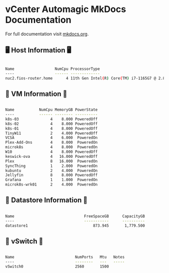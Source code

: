 # vCenter Automagic MkDocs Documentation

For full documentation visit [mkdocs.org](https://www.mkdocs.org).
## 🖥 Host Information 🖥
````bash

Name                  NumCpu ProcessorType                                  CpuUsageMhz MemoryUsageGB Version
----                  ------ -------------                                  ----------- ------------- -------
nuc2.fios-router.home      4 11th Gen Intel(R) Core(TM) i7-1165G7 @ 2.80GHz        2969        51.309 7.0.3

````
## 🫙 VM Information 🫙
````bash

Name           NumCpu MemoryGB PowerState
----           ------ -------- ----------
k8s-03              4    8.000 PoweredOff
k8s-02              4    8.000 PoweredOff
k8s-01              4    8.000 PoweredOff
TinyW11             2    4.000 PoweredOff
VCSA                4    6.000  PoweredOn
Plex-Add-Ons        4    8.000  PoweredOn
microk8s            4    8.000  PoweredOn
W10                 4    8.000 PoweredOff
keswick-ova         4   16.000 PoweredOff
Plex                8   16.000  PoweredOn
SyncThing           1    2.000  PoweredOn
kubuntu             2    4.000  PoweredOn
Jellyfin            8    8.000 PoweredOff
Grafana             1    1.000  PoweredOn
microk8s-wrk01      2    4.000  PoweredOn

````
## 💾 Datastore Information 💾
````bash

Name                               FreeSpaceGB      CapacityGB
----                               -----------      ----------
datastore1                             873.945       1,779.500

````
## 🔌 vSwitch 🔌 
````bash

Name                           NumPorts   Mtu   Notes
----                           --------   ---   -----
vSwitch0                       2560       1500  

````
